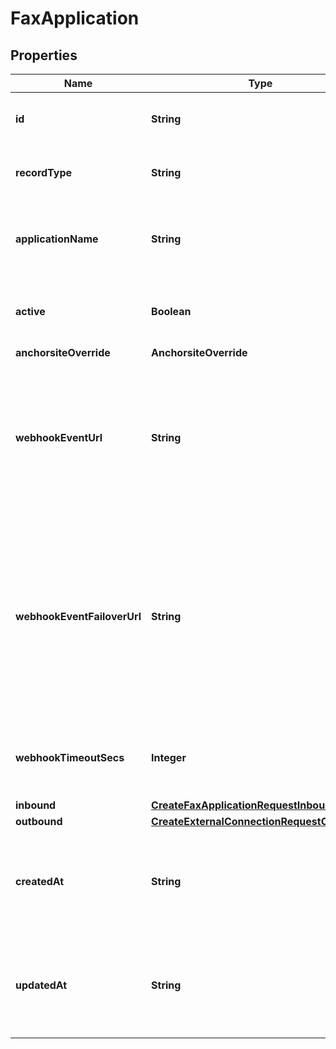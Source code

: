 

# FaxApplication


## Properties

| Name | Type | Description | Notes |
|------------ | ------------- | ------------- | -------------|
|**id** | **String** | Uniquely identifies the resource. |  [optional] |
|**recordType** | **String** | Identifies the type of the resource. |  [optional] |
|**applicationName** | **String** | A user-assigned name to help manage the application. |  [optional] |
|**active** | **Boolean** | Specifies whether the connection can be used. |  [optional] |
|**anchorsiteOverride** | **AnchorsiteOverride** |  |  [optional] |
|**webhookEventUrl** | **String** | The URL where webhooks related to this connection will be sent. Must include a scheme, such as &#39;https&#39;. |  [optional] |
|**webhookEventFailoverUrl** | **String** | The failover URL where webhooks related to this connection will be sent if sending to the primary URL fails. Must include a scheme, such as &#39;https&#39;. |  [optional] |
|**webhookTimeoutSecs** | **Integer** | Specifies how many seconds to wait before timing out a webhook. |  [optional] |
|**inbound** | [**CreateFaxApplicationRequestInbound**](CreateFaxApplicationRequestInbound.md) |  |  [optional] |
|**outbound** | [**CreateExternalConnectionRequestOutbound**](CreateExternalConnectionRequestOutbound.md) |  |  [optional] |
|**createdAt** | **String** | ISO 8601 formatted date indicating when the resource was created. |  [optional] |
|**updatedAt** | **String** | ISO 8601 formatted date indicating when the resource was updated. |  [optional] |



